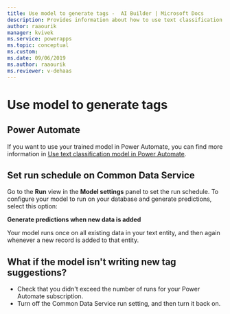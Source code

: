 ```yaml
---
title: Use model to generate tags -  AI Builder | Microsoft Docs
description: Provides information about how to use text classification model–generated tags, and some troubleshooting information
author: raaourik 
manager: kvivek
ms.service: powerapps
ms.topic: conceptual
ms.custom: 
ms.date: 09/06/2019
ms.author: raaourik 
ms.reviewer: v-dehaas
---
```


# Use model to generate tags

## Power Automate

If you want to use your trained model in Power Automate, you can find more information in [Use text classification model in Power Automate](text-classification-model-in-flow.md).

## Set run schedule on Common Data Service

Go to the **Run** view in the **Model settings** panel to set the run schedule. To configure your model to run on your database and generate predictions, select this option:

**Generate predictions when new data is added**

Your model runs once on all existing data in your text entity, and then again whenever a new record is added to that entity.

## What if the model isn't writing new tag suggestions?

- Check that you didn't exceed the number of runs for your Power Automate subscription.
- Turn off the Common Data Service run setting, and then turn it back on.
